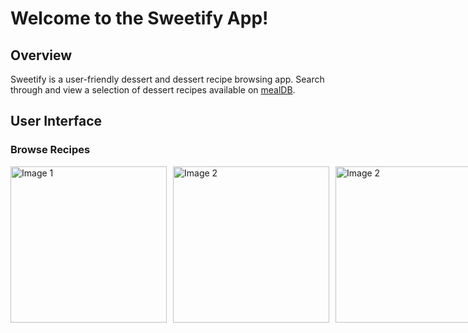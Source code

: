# Welcome to the Sweetify App!
## Overview
Sweetify is a user-friendly dessert and dessert recipe browsing app. Search through and view a selection of dessert recipes available on [mealDB](https://themealdb.com/api/json/v1/1/filter.php?c=Dessert).


## User Interface
### Browse Recipes
<div style="display: flex; gap: 10px;">
    <img src="https://github.com/user-attachments/assets/9eebf527-86f7-4f5c-8de6-9cb6ca2f4bdb" width="250" alt="Image 1">
    <img src="https://github.com/user-attachments/assets/7bfa7222-41ea-447c-b701-23ffcbcdde14" width="250" alt="Image 2">
    <img src="https://github.com/user-attachments/assets/55477796-cbca-4a4a-9e83-ecafff00e896" width="250" alt="Image 2">
</div>

